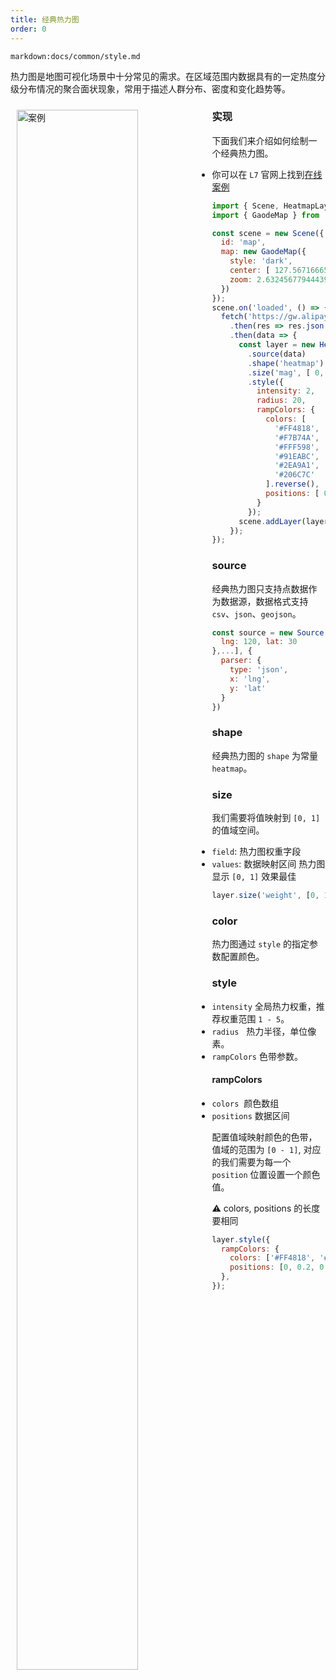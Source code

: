 ```yaml
---
title: 经典热力图
order: 0
---
```

`markdown:docs/common/style.md`


热力图是地图可视化场景中十分常见的需求。在区域范围内数据具有的一定热度分级分布情况的聚合面状现象，常用于描述人群分布、密度和变化趋势等。

<div>
  <div style="width:60%;float:left; margin: 10px;">
    <img  width="80%" alt="案例" src='https://gw.alipayobjects.com/mdn/antv_site/afts/img/A*QstiQq4JBOIAAAAAAAAAAABkARQnAQ'>
  </div>
</div>

### 实现

下面我们来介绍如何绘制一个经典热力图。

- 你可以在 `L7` 官网上找到[在线案例](/zh/examples/heatmap/heatmap/#heatmap)

```javascript
import { Scene, HeatmapLayer } from '@antv/l7';
import { GaodeMap } from '@antv/l7-maps';

const scene = new Scene({
  id: 'map',
  map: new GaodeMap({
    style: 'dark',
    center: [ 127.5671666579043, 7.445038892195569 ],
    zoom: 2.632456779444394
  })
});
scene.on('loaded', () => {
  fetch('https://gw.alipayobjects.com/os/basement_prod/d3564b06-670f-46ea-8edb-842f7010a7c6.json')
    .then(res => res.json())
    .then(data => {
      const layer = new HeatmapLayer({})
        .source(data)
        .shape('heatmap')
        .size('mag', [ 0, 1.0 ]) // weight映射通道
        .style({
          intensity: 2,
          radius: 20,
          rampColors: {
            colors: [
              '#FF4818',
              '#F7B74A',
              '#FFF598',
              '#91EABC',
              '#2EA9A1',
              '#206C7C'
            ].reverse(),
            positions: [ 0, 0.2, 0.4, 0.6, 0.8, 1.0 ]
          }
        });
      scene.addLayer(layer);
    });
});
```
### source

经典热力图只支持点数据作为数据源，数据格式支持 `csv`、`json`、`geojson`。

```js
const source = new Source([{
  lng: 120, lat: 30
},...], {
  parser: {
    type: 'json',
    x: 'lng',
    y: 'lat'
  }
})
```
### shape

经典热力图的 `shape` 为常量 `heatmap`。

### size

我们需要将值映射到 `[0, 1]` 的值域空间。

- `field`: 热力图权重字段
- `values`: 数据映射区间 热力图显示 `[0, 1]` 效果最佳

```javascript
layer.size('weight', [0, 1]);
```

### color

热力图通过 `style` 的指定参数配置颜色。

### style

- `intensity`   全局热力权重，推荐权重范围 `1 - 5`。
- `radius`      热力半径，单位像素。
- `rampColors`  色带参数。

#### rampColors

- `colors`  颜色数组
- `positions` 数据区间

配置值域映射颜色的色带，值域的范围为 `[0 - 1]`, 对应的我们需要为每一个 `position` 位置设置一个颜色值。

⚠️ colors, positions 的长度要相同

```javascript
layer.style({
  rampColors: {
    colors: ['#FF4818', '#F7B74A', '#FFF598', '#91EABC', '#2EA9A1', '#206C7C'],
    positions: [0, 0.2, 0.4, 0.6, 0.8, 1.0],
  },
});
```
